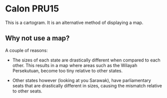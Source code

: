# Calon PRU15
This is a cartogram. It is an alternative method of displaying a map.

## Why not use a map?
A couple of reasons:

- The sizes of each state are drastically different when compared to
each other. This results in a map where areas such as the Wilayah
Persekutuan, become too tiny relative to other states.

- Other states however (looking at you Sarawak), have parliamentary
seats that are drastically different in sizes, causing the
mismatch relative to other seats.
